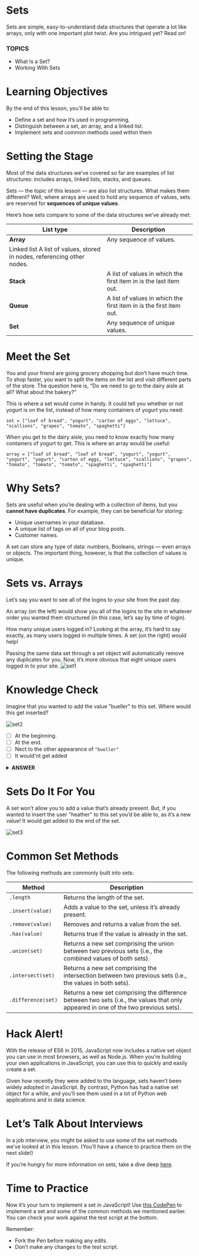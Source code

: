 # Sets

Sets are simple, easy-to-understand data structures that operate a lot like arrays, only with one important plot twist. Are you intrigued yet? Read on!

### TOPICS

- What Is a Set?
- Working With Sets

# Learning Objectives

By the end of this lesson, you'll be able to:

- Define a set and how it’s used in programming.
- Distinguish between a set, an array, and a linked list.
- Implement sets and common methods used within them

# Setting the Stage

Most of the data structures we’ve covered so far are examples of list structures: includes arrays, linked lists, stacks, and queues.

Sets — the topic of this lesson — are also list structures. What makes them different? Well, where arrays are used to hold any sequence of values, sets are reserved for **sequences of unique values**.

Here’s how sets compare to some of the data structures we’ve already met:

| List type                                                               | Description                                                        |
| ----------------------------------------------------------------------- | ------------------------------------------------------------------ |
| **Array**                                                               | Any sequence of values.                                            |
| Linked list A list of values, stored in nodes, referencing other nodes. |
| **Stack**                                                               | A list of values in which the first item in is the last item out.  |
| **Queue**                                                               | A list of values in which the first item in is the first item out. |
| **Set**                                                                 | Any sequence of unique values.                                     |

# Meet the Set

You and your friend are going grocery shopping but don’t have much time. To shop faster, you want to split the items on the list and visit different parts of the store. The question here is, “Do we need to go to the dairy aisle at all? What about the bakery?”

This is where a set would come in handy. It could tell you whether or not yogurt is on the list, instead of how many containers of yogurt you need:

`set = ["loaf of bread", "yogurt", "carton of eggs", "lettuce", "scallions", "grapes", "tomato", "spaghetti"]`

When you get to the dairy aisle, you need to know exactly how many containers of yogurt to get. This is where an array would be useful:

`array = ["loaf of bread", "loaf of bread", "yogurt", "yogurt", "yogurt", "yogurt", "carton of eggs, "lettuce", "scallions", "grapes", "tomato", "tomato", "tomato", "spaghetti", "spaghetti"]`

# Why Sets?

Sets are useful when you’re dealing with a collection of items, but you **cannot have duplicates**. For example, they can be beneficial for storing:

- Unique usernames in your database.
- A unique list of tags on all of your blog posts.
- Customer names.

A set can store any type of data: numbers, Booleans, strings — even arrays or objects. The important thing, however, is that the collection of values is unique.

# Sets vs. Arrays

Let’s say you want to see all of the logins to your site from the past day.

An array (on the left) would show you all of the logins to the site in whatever order you wanted them structured (in this case, let’s say by time of login).

How many unique users logged in? Looking at the array, it’s hard to say exactly, as many users logged in multiple times. A set (on the right) would help!

Passing the same data set through a set object will automatically remove any duplicates for you. Now, it’s more obvious that eight unique users logged in to your site.
![set1](../pics/set1.png)

# Knowledge Check

Imagine that you wanted to add the value "bueller" to this set. Where would this get inserted?

![set2](../pics/set2.png)

- [ ] At the beginning.
- [ ] At the end.
- [ ] Nect to the other appearance of `"bueller"`
- [ ] It would'nt get added

<details><summary><strong>ANSWER</strong></summary>
<b>It wouldn't get added</b>

Because sets can only stor unique values, the data structure can detect whether or not he value you're trying to add is present. If the value is already in the set (like "bueller" is here), you won;t be able to add it again.

</details>

# Sets Do It For You

A set won’t allow you to add a value that’s already present. But, if you wanted to insert the user "heather" to this set you’d be able to, as it’s a new value! It would get added to the end of the set.

![set3](../pics/set3.png)

# Common Set Methods

The following methods are commonly built into sets:

| Method             | Description                                                                                                                         |
| ------------------ | ----------------------------------------------------------------------------------------------------------------------------------- |
| `.length`          | Returns the length of the set.                                                                                                      |
| `.insert(value)`   | Adds a value to the set, unless it’s already present.                                                                               |
| `.remove(value)`   | Removes and returns a value from the set.                                                                                           |
| `.has(value)`      | Returns true if the value is already in the set.                                                                                    |
| `.union(set)`      | Returns a new set comprising the union between two previous sets (i.e., the combined values of both sets).                          |
| `.intersect(set)`  | Returns a new set comprising the intersection between two previous sets (i.e., the values in both sets).                            |
| `.difference(set)` | Returns a new set comprising the difference between two sets (i.e., the values that only appeared in one of the two previous sets). |

# Hack Alert!

With the release of ES6 in 2015, JavaScript now includes a native set object you can use in most browsers, as well as Node.js. When you’re building your own applications in JavaScript, you can use this to quickly and easily create a set.

Given how recently they were added to the language, sets haven’t been widely adopted in JavaScript. By contrast, Python has had a native set object for a while, and you’ll see them used in a lot of Python web applications and in data science.

# Let’s Talk About Interviews

In a job interview, you might be asked to use some of the set methods we’ve looked at in this lesson. (You’ll have a chance to practice them on the next slide!)

If you’re hungry for more information on sets, take a dive deep [here](https://flaviocopes.com/javascript-data-structures-set/).

# Time to Practice

Now it’s your turn to implement a set in JavaScript! Use [this CodePen](https://codepen.io/GAmarketing/pen/gEOeZW?editors=1010) to implement a set and some of the common methods we mentioned earlier. You can check your work against the test script at the bottom.

Remember:

- Fork the Pen before making any edits.
- Don’t make any changes to the test script.
